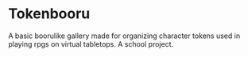 # Tokenbooru
A basic boorulike gallery made for organizing character tokens used in playing rpgs on virtual tabletops.
A school project.